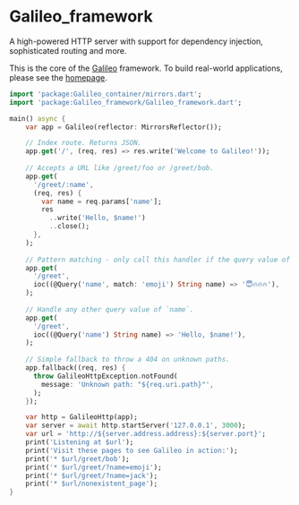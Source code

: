 # Galileo_framework



A high-powered HTTP server with support for dependency injection, sophisticated routing and more.

This is the core of the [Galileo](https://github.com/insinfo/galileo) framework.
To build real-world applications, please see the [homepage](https://galileo-dart.dev).

```dart
import 'package:Galileo_container/mirrors.dart';
import 'package:Galileo_framework/Galileo_framework.dart';

main() async {
    var app = Galileo(reflector: MirrorsReflector());

    // Index route. Returns JSON.
    app.get('/', (req, res) => res.write('Welcome to Galileo!'));
  
    // Accepts a URL like /greet/foo or /greet/bob.
    app.get(
      '/greet/:name',
      (req, res) {
        var name = req.params['name'];
        res
          ..write('Hello, $name!')
          ..close();
      },
    );
    
    // Pattern matching - only call this handler if the query value of `name` equals 'emoji'.
    app.get(
      '/greet',
      ioc((@Query('name', match: 'emoji') String name) => '😇🔥🔥🔥'),
    );
    
    // Handle any other query value of `name`.
    app.get(
      '/greet',
      ioc((@Query('name') String name) => 'Hello, $name!'),
    );
    
    // Simple fallback to throw a 404 on unknown paths.
    app.fallback((req, res) {
      throw GalileoHttpException.notFound(
        message: 'Unknown path: "${req.uri.path}"',
      );
    });

    var http = GalileoHttp(app);
    var server = await http.startServer('127.0.0.1', 3000);
    var url = 'http://${server.address.address}:${server.port}';
    print('Listening at $url');
    print('Visit these pages to see Galileo in action:');
    print('* $url/greet/bob');
    print('* $url/greet/?name=emoji');
    print('* $url/greet/?name=jack');
    print('* $url/nonexistent_page');
}
```
